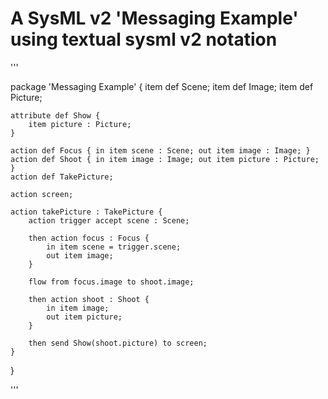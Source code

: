 # A SysML v2 'Messaging Example' using textual sysml v2 notation

'''

package 'Messaging Example' {
	item def Scene;
	item def Image;
	item def Picture;
	
	attribute def Show {
		item picture : Picture;
	}
	
	action def Focus { in item scene : Scene; out item image : Image; }
	action def Shoot { in item image : Image; out item picture : Picture; }
	action def TakePicture;
	
	action screen;
		
	action takePicture : TakePicture {
		action trigger accept scene : Scene;
		
		then action focus : Focus {
			in item scene = trigger.scene;
			out item image;
		}
		
		flow from focus.image to shoot.image;
		
		then action shoot : Shoot {
			in item image; 
			out item picture;
		}
		
		then send Show(shoot.picture) to screen;
	}
}

'''
